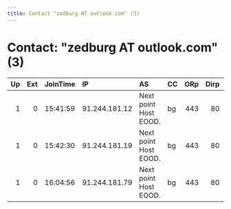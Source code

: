```yaml
---
title: Contact "zedburg AT outlook.com" (3)
---
```


# Contact: "zedburg AT outlook.com" (3)

|   Up |   Ext | JoinTime   | IP            | AS                    | CC   |   ORp |   Dirp | OS    | Version   | Nickname   |   eFamMembers |
|-----:|------:|:-----------|:--------------|:----------------------|:-----|------:|-------:|:------|:----------|:-----------|--------------:|
|    1 |     0 | 15:41:59   | 91.244.181.12 | Next point Host EOOD. | bg   |   443 |     80 | Linux | 0.3.2.9   | Squanchy   |             1 |
|    1 |     0 | 15:42:30   | 91.244.181.19 | Next point Host EOOD. | bg   |   443 |     80 | Linux | 0.3.2.9   | Arthricia  |             1 |
|    1 |     0 | 16:04:56   | 91.244.181.79 | Next point Host EOOD. | bg   |   443 |     80 | Linux | 0.3.2.9   | NoobNoob   |             1 |
